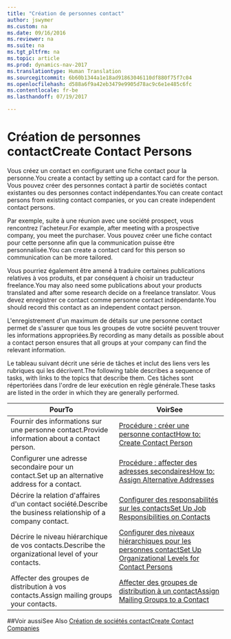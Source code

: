 ```yaml
---
title: "Création de personnes contact"
author: jswymer
ms.custom: na
ms.date: 09/16/2016
ms.reviewer: na
ms.suite: na
ms.tgt_pltfrm: na
ms.topic: article
ms.prod: dynamics-nav-2017
ms.translationtype: Human Translation
ms.sourcegitcommit: 6b60b1344a1e18ad91863046110df880f75f7c04
ms.openlocfilehash: d588a6f9a42eb3479e9905d78ac9c6e1e485c6fc
ms.contentlocale: fr-be
ms.lasthandoff: 07/19/2017

---
```

# <a name="create-contact-persons"></a><span data-ttu-id="a3db1-102">Création de personnes contact</span><span class="sxs-lookup"><span data-stu-id="a3db1-102">Create Contact Persons</span></span>
<span data-ttu-id="a3db1-103">Vous créez un contact en configurant une fiche contact pour la personne.</span><span class="sxs-lookup"><span data-stu-id="a3db1-103">You create a contact by setting up a contact card for the person.</span></span> <span data-ttu-id="a3db1-104">Vous pouvez créer des personnes contact à partir de sociétés contact existantes ou des personnes contact indépendantes.</span><span class="sxs-lookup"><span data-stu-id="a3db1-104">You can create contact persons from existing contact companies, or you can create independent contact persons.</span></span>

<span data-ttu-id="a3db1-105">Par exemple, suite à une réunion avec une société prospect, vous rencontrez l'acheteur.</span><span class="sxs-lookup"><span data-stu-id="a3db1-105">For example, after meeting with a prospective company, you meet the purchaser.</span></span> <span data-ttu-id="a3db1-106">Vous pouvez créer une fiche contact pour cette personne afin que la communication puisse être personnalisée.</span><span class="sxs-lookup"><span data-stu-id="a3db1-106">You can create a contact card for this person so communication can be more tailored.</span></span>

<span data-ttu-id="a3db1-107">Vous pourriez également être amené à traduire certaines publications relatives à vos produits, et par conséquent à choisir un traducteur freelance.</span><span class="sxs-lookup"><span data-stu-id="a3db1-107">You may also need some publications about your products translated and after some research decide on a freelance translator.</span></span> <span data-ttu-id="a3db1-108">Vous devez enregistrer ce contact comme personne contact indépendante.</span><span class="sxs-lookup"><span data-stu-id="a3db1-108">You should record this contact as an independent contact person.</span></span>

<span data-ttu-id="a3db1-109">L'enregistrement d'un maximum de détails sur une personne contact permet de s'assurer que tous les groupes de votre société peuvent trouver les informations appropriées.</span><span class="sxs-lookup"><span data-stu-id="a3db1-109">By recording as many details as possible about a contact person ensures that all groups at your company can find the relevant information.</span></span>

<span data-ttu-id="a3db1-110">Le tableau suivant décrit une série de tâches et inclut des liens vers les rubriques qui les décrivent.</span><span class="sxs-lookup"><span data-stu-id="a3db1-110">The following table describes a sequence of tasks, with links to the topics that describe them.</span></span> <span data-ttu-id="a3db1-111">Ces tâches sont répertoriées dans l'ordre de leur exécution en règle générale.</span><span class="sxs-lookup"><span data-stu-id="a3db1-111">These tasks are listed in the order in which they are generally performed.</span></span>

|<span data-ttu-id="a3db1-112">Pour</span><span class="sxs-lookup"><span data-stu-id="a3db1-112">To</span></span> |<span data-ttu-id="a3db1-113">Voir</span><span class="sxs-lookup"><span data-stu-id="a3db1-113">See</span></span> |
|---|----|
|<span data-ttu-id="a3db1-114">Fournir des informations sur une personne contact.</span><span class="sxs-lookup"><span data-stu-id="a3db1-114">Provide information about a contact person.</span></span>|[<span data-ttu-id="a3db1-115">Procédure : créer une personne contact</span><span class="sxs-lookup"><span data-stu-id="a3db1-115">How to: Create Contact Person</span></span>](marketing-how-create-contact-persons.md)|
|<span data-ttu-id="a3db1-116">Configurer une adresse secondaire pour un contact.</span><span class="sxs-lookup"><span data-stu-id="a3db1-116">Set up an alternative address for a contact.</span></span>|[<span data-ttu-id="a3db1-117">Procédure : affecter des adresses secondaires</span><span class="sxs-lookup"><span data-stu-id="a3db1-117">How to: Assign Alternative Addresses</span></span>](marketing-how-assign-alternative-address.md)|
|<span data-ttu-id="a3db1-118">Décrire la relation d'affaires d'un contact société.</span><span class="sxs-lookup"><span data-stu-id="a3db1-118">Describe the business relationship of a company contact.</span></span>|[<span data-ttu-id="a3db1-119">Configurer des responsabilités sur les contacts</span><span class="sxs-lookup"><span data-stu-id="a3db1-119">Set Up Job Responsibilities on Contacts</span></span>](marketing-job-responsibilities.md)|
|<span data-ttu-id="a3db1-120">Décrire le niveau hiérarchique de vos contacts.</span><span class="sxs-lookup"><span data-stu-id="a3db1-120">Describe the organizational level of your contacts.</span></span>|[<span data-ttu-id="a3db1-121">Configurer des niveaux hiérarchiques pour les personnes contact</span><span class="sxs-lookup"><span data-stu-id="a3db1-121">Set Up Organizational Levels for Contact Persons</span></span>](marketing-organizational-levels.md)|
|<span data-ttu-id="a3db1-122">Affecter des groupes de distribution à vos contacts.</span><span class="sxs-lookup"><span data-stu-id="a3db1-122">Assign mailing groups your contacts.</span></span>|[<span data-ttu-id="a3db1-123">Affecter des groupes de distribution à un contact</span><span class="sxs-lookup"><span data-stu-id="a3db1-123">Assign Mailing Groups to a Contact</span></span>](marketing-mailing-groups.md#assign-mailing-groups-to-a-contact)|

##<a name="see-also"></a><span data-ttu-id="a3db1-124">Voir aussi</span><span class="sxs-lookup"><span data-stu-id="a3db1-124">See Also</span></span>
[<span data-ttu-id="a3db1-125">Création de sociétés contact</span><span class="sxs-lookup"><span data-stu-id="a3db1-125">Create Contact Companies</span></span>](marketing-create-contact-companies.md)

